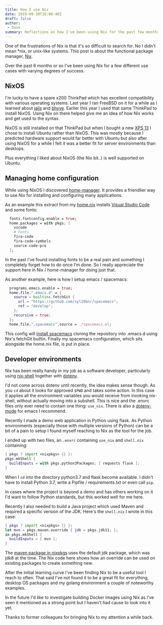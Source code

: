 ```yaml
---
title: How I use Nix
date: 2019-09-30T10:00:40Z
draft: false
author: 
 - Dave
summary: Reflections on how I've been using Nix for the past few months.
---
```


One of the frustrations of Nix is that it's so difficult to search for. No I
didn't mean *nix, or unix-like systems. This post is about the functional
package manager, [Nix][nix-website].

Over the past 6 months or so I've been using Nix for a few different use cases
with varying degrees of success.

## NixOS ##

I'm lucky to have a spare x200 ThinkPad which has excellent compatibility with
various operating systems. Last year I ran FreeBSD on it for a while as I
learned about [jails][bsd-jails] and [bhyve][bhyve]. Earlier this year I used
that same ThinkPad to install NixOS. Using Nix on there helped give me an idea
of how Nix works and get used to the syntax.

NixOS is still installed on that ThinkPad but when I bought a new [XPS
13][xps-13-dev-blog] I chose to install Ubuntu rather than NixOS. This was
mostly because I predicted hardware support would far better with Ubuntu but
also after using NixOS for a while I felt it was a better fit for server
environments than desktops.

Plus everything I liked about NixOS (the Nix bit..) is well supported on Ubuntu.

## Managing home configuration ##

While using NixOS I discovered [home-manager][home-manager]. It provides a
friendlier way to use Nix for installing and configuring many applications.

As an example this extract from my [home.nix][home.nix] installs [Visual Studio
Code][vscode] and some fonts:

```nix
  fonts.fontconfig.enable = true;
  home.packages = with pkgs; [
    vscode
    # Fonts
    fira-code
    fira-code-symbols
    source-code-pro
  ];
```

In the past I've found installing fonts to be a real pain and something I
completely forget how to do once I'm done. So I really appreciate the support
here in Nix / home-manager for doing just that.

As another example, here is how I setup emacs / spacemacs:

```nix
  programs.emacs.enable = true;
  home.file.".emacs.d" = {
    source = builtins.fetchGit {
      url = "https://github.com/syl20bnr/spacemacs";
      ref = "develop";
    };
    recursive = true;
  };
  home.file.".spacemacs".source = ./spacemacs.el;
```

This config will [install spacemacs][spacemacs installation] cloning the
repository into .emacs.d using Nix's fetchGit builtin. Finally my spacemacs
configuration, which sits alongside the home.nix file, is put in place.

## Developer environments ##

Nix has been really handy in my job as a software developer, particularly using
[nix-shell][nix-shell] together with [dotenv][dotenv].

I'd not come across dotenv until recently, the idea makes sense though. As you
`cd` about it looks for approved `$PWD` and takes some action. In this case it
applies all the environment variables you would receive from invoking nix-shell,
without actually moving into a subshell. This is nice and the .envrc files only
ever need to contain one thing: `use_nix`. There is also a
[dotenv-mode][dotenv-mode] for emacs I recommend.

Recently I made a demo web application in Python using flask. As Python
environments (especially those with multiple versions of Python) can be a bit of
a pain to setup I found myself reaching to Nix as the tool for the job.

I ended up with two files, an `.envrc` containing `use_nix` and `shell.nix`
containing:

```nix
{ pkgs ? import <nixpkgs> {} }:
pkgs.mkShell {
  buildInputs = with pkgs.python3Packages; [ requests flask ];
}
```

When I `cd` into the directory python3.7 and flask become available. I didn't
have to install Python 3.7, write a Pipfile / requirements.txt or even call
`pip`.

In cases where the project is beyond a demo and has others working on it I'd
want to follow Python standards, but this worked well for me here.

Recently I also needed to build a Java project which used Maven and required a
specific version of the JDK. Here's the `shell.nix` I wrote in this case:

```nix
{ pkgs ? import <nixpkgs> {} }:
let mvn = pkgs.maven.override { jdk = pkgs.jdk11; };
in pkgs.mkShell {
  buildInputs = [ mvn ];
}
```

The [maven package in nixpkgs][nixpkgs] uses the default jdk package, which was
jdk8 at the time. The Nix code here shows how an override can be used on
existing packages to create something new.

After the initial learning curve I've been finding Nix to be a useful tool I
reach to often. That said I've not found it to be a great fit for everything,
desktop OS packages and my golang environment a couple of noteworthy examples.

In the future I'd like to investigate building Docker images using Nix as I've
seen it mentioned as a strong point but I haven't had cause to look into it yet.

Thanks to former colleagues for bringing Nix to my attention a while back.

[nix-website]: https://nixos.org/nix/
[bsd-jails]: https://en.wikipedia.org/wiki/FreeBSD_jail
[bhyve]: http://bhyve.org/
[xps-13-dev-blog]: https://www.davbo.uk/posts/xps-2019-setup/
[home-manager]: https://github.com/rycee/home-manager
[home.nix]: https://github.com/davbo/cfg/blob/master/home.nix#L9-L16
[vscode]: https://code.visualstudio.com/
[nix-shell]: https://nixos.org/nixos/nix-pills/developing-with-nix-shell.html
[dotenv]: https://github.com/direnv/direnv
[nixpkgs]: https://github.com/NixOS/nixpkgs/blob/master/pkgs/development/tools/build-managers/apache-maven/default.nix
[pep517]: https://www.python.org/dev/peps/pep-0517/
[spacemacs installation]: https://github.com/syl20bnr/spacemacs#install
[dotenv-mode]: https://github.com/preetpalS/emacs-dotenv-mode
